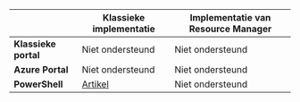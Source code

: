 |  | **Klassieke implementatie**  | **Implementatie van Resource Manager**|
|-----------------------------|-------------|---------------------|
| **Klassieke portal**          | Niet ondersteund          | Niet ondersteund                  |
| **Azure Portal**            | Niet ondersteund         | Niet ondersteund                  |
| **PowerShell** | [Artikel](../articles/expressroute/expressroute-howto-coexist-classic.md) | Niet ondersteund |



<!--HONumber=Jun16_HO2-->


